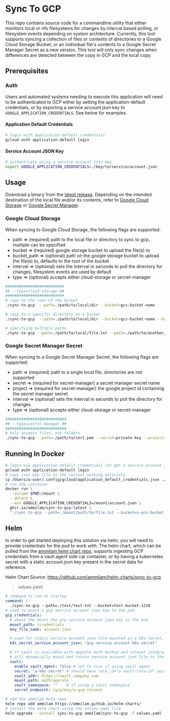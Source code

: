 # Sync To GCP

This repo contains source code for a commandline utility that either monitors local or nfs filesystems for changes by interval based polling, or filesystem events depending on system architecture. Currently, this tool supports syncing a collection of files or contents of directories to a Google Cloud Storage Bucket, or an individual file's contents to a Google Secret Manager Secret as a new version. This tool will only sync changes when differences are detected between the copy in GCP and the local copy.

## Prerequisites

### Auth

Users and automated systems needing to execute this application will need to be authenticated to GCP either by setting the application-default credentials, or by exporting a service account json key to `GOOGLE_APPLICATION_CREDENTIALS`. See below for examples.

#### Application Default Credentials

```bash
# login with application-default credentials
gcloud auth application-default login
```

#### Service Account JSON Key

```bash
# authenticate using a service account json key
export GOOGLE_APPLICATION_CREDENTIALS=./key/to/service/account.json
```

## Usage

Download a binary from the [latest release](https://github.com/ammilam/sync-to-gcp/releases/tag/latest). Depending on the intended destination of the local file and/or its contents, refer to [Google Cloud Storage](#google-cloud-storage) or [Google Secret Manager](#google-secret-manager-secret).

### Google Cloud Storage

When syncing to Google Cloud Storage, the following flags are supported:

- path => (required) path to the local file or directory to sync to gcp, multiple can be specified
- bucket => (required) google storage bucket to upload the file(s) to
- bucket_path => (optional) path on the google storage bucket to upload the file(s) to, defaults to the root of the bucket
- interval => (optional) sets the interval in seconds to poll the directory for changes, filesystem events are used by default
- type => (optional) accepts either cloud-storage or secret-manager

```bash
##########################
## --type=cloud-storage ##
##########################
# copy to the root of the bucket
./sync-to-gcp  --path=./path/to/local/dir --bucket=gcs-bucket-name

# copy to a specific directory on a bucket
./sync-to-gcp  --path=./path/to/local/dir --bucket=gcs-bucket-name --bucket_path=path/on/bucket

# specifying multiple paths
./sync-to-gcp --path=./path/to/local/file.txt --path=./path/to/another/file.txt --bucket=gcs-bucket-name --interval=900

```

### Google Secret Manager Secret

When syncing to a Google Secret Manager Secret, the following flags are supported:

- path => (required) path to a single local file, directories are not supported
- secret => (required for secret-manager) a secret manager secret name
- project => (required for secret-manager) the google project id containing the secret manager secret
- interval => (optional) sets the interval in seconds to poll the directory for changes
- type => (optional) accepts either cloud-storage or secret-manager

```bash
###########################
## --type=secret-manager ##
###########################
# only accepts files, not folders
./sync-to-gcp --path=./path/to/cert.pem --secret=private-key --project=a-gcp-project-1234
```

## Running In Docker

```bash
# login via application default credentials (or get a service account.json key)
gcloud auth application-default login
# copy json key file to the current working directory
cp /Users/a-user/.config/gcloud/application_default_credentials.json ./account.json
# run the container
docker run \
  --volume $PWD:/mount \
  --detach \
  --env GOOGLE_APPLICATION_CREDENTIALS=/mount/account.json \
  ghcr.io/ammilam/sync-to-gcp:latest \
  "./sync-to-gcp --path=./mount/path/to/file.txt --bucket=a-gcs-bucket --interval=300"
```

## Helm

In order to get started deploying this solution via helm, you will need to provide credentials for the pod to work with. The helm chart, which can be pulled from the [ammilam helm chart repo](https://ammilam.github.io/), supports ingesting GCP credentials from a vault agent side car container, or by having a kubernetes secret with a static account.json key present in the secret data for reference.

Helm Chart Source: https://github.com/ammilam/helm-charts/sync-to-gcp

>values.yaml

```yaml
# command to run at startup
command: |-
  ./sync-to-gcp --path=./test/test.txt --bucket=test-bucket-1234
# used to mount a gcp service account json key to the pod
gcp_credentials:
  # where the mount the gcp service account json key in the pod
  mount_path: /credentials
  key_file_name: account.json

  # used for static service account json file mounted as a k8s secret, this is not necessary when using vault
  k8s_secret_service_account_json: "gcp-service-account-k8s-secret"

  # if vault is available with approle auth method and roleset integration to gcp
  # will dynamically mount and rotate service account json file to the pod
  vault:
    enable_vault_agent: false # set to true if using vault agent
    secret: "a-k8s-secret" # should have role_id="a-vault-role-id" secret_id="a-vault-secret-id" in the secret data
    vault_addr: https://vault.company.com
    mount_path: auth/approle
    vault_namespace: ""    # if using a vault namespace
    secret_endpoint: /gcp/key/a-gcp-roleset
```

```bash
# add the ammilam helm repo
helm repo add ammilam https://ammilam.github.io/helm-charts/
# install the helm chart using the values.yaml file
helm upgrade --install sync-to-gcp ammilam/sync-to-gcp -f values.yaml

```
